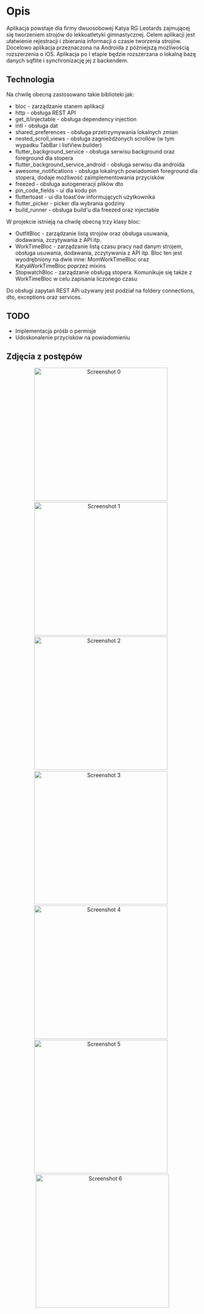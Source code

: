 
# Opis

Aplikacja powstaje dla firmy dwuosobowej Katya RG Leotards zajmującej się tworzeniem strojów do lekkoatletyki gimnastycznej. Celem aplikacji jest ułatwienie rejestracji i zbierania informacji o czasie tworzenia strojów. Docelowo aplikacja przeznaczona na Androida z późniejszą możliwością rozszerzenia o iOS. Aplikacja po I etapie będzie rozszerzana o lokalną bazę danych sqflite i synchronizację jej z backendem.

## Technologia
Na chwilę obecną zastosowano takie biblioteki jak:
  - bloc - zarządzanie stanem aplikacji
  - http - obsługa REST API
  - get_it/injectable - obsługa dependency injection
  - intl - obsługa dat
  - shared_preferences - obsługa przetrzymywania lokalnych zmian
  - nested_scroll_views - obsługa zagnieżdżonych scrollów (w tym wypadku TabBar i listView.builder)
  - flutter_background_service - obsługa serwisu background oraz foreground dla stopera
  - flutter_background_service_android - obsługa serwisu dla androida
  - awesome_notifications - obsługa lokalnych powiadomień foreground dla stopera, dodaje możliwość zaimplementowania przycisków
  - freezed - obsługa autogeneracji plików dto
  - pin_code_fields - ui dla kodu pin
  - fluttertoast - ui dla toast'ów informujących użytkownika
  - flutter_picker - picker dla wybrania godziny
  - build_runner - obsługa build'u dla freezed oraz injectable

W projekcie istnieją na chwilę obecną trzy klasy bloc: 
- OutfitBloc - zarządzanie listą strojów oraz obsługa usuwania, dodawania, zczytywania z API itp. 
- WorkTimeBloc - zarządzanie listą czasu pracy nad danym strojem, obsługa usuwania, dodawania, zczytywania z API itp. Bloc ten jest wyodrębniony na dwie inne: MomWorkTimeBloc oraz KatyaWorkTimeBloc poprzez mixins
- StopwatchBloc - zarządzanie obsługą stopera. Komunikuje się także z WorkTimeBloc w celu zapisania liczonego czasu

Do obsługi zapytań REST APi używany jest podział na foldery connections, dto, exceptions oraz services.


## TODO

- Implementacja próśb o permisje
- Udoskonalenie przycisków na powiadomieniu

## Zdjęcia z postępów

<p align = center>
  <img src="https://github.com/Zalezny/outfit_flutter/assets/65240240/90f4e197-7157-472c-95fe-94224746eb2b" alt="Screenshot 0" width="350">
&nbsp
  <img src="https://github.com/Zalezny/outfit_flutter/assets/65240240/6f285039-7fdc-4d9f-a5d4-ccbcb0d9330f" alt="Screenshot 1" width="350">
&nbsp
  <img src="https://github.com/Zalezny/outfit_flutter/assets/65240240/c6e8f7f1-3b23-415f-9cef-f41070210745" alt="Screenshot 2" width="350">
&nbsp
  <img src="https://github.com/Zalezny/outfit_flutter/assets/65240240/8f95c879-92f7-4d52-9e0a-87284628060d" alt="Screenshot 3" width="350">
&nbsp
  <img src="https://github.com/Zalezny/outfit_flutter/assets/65240240/fe326415-ae39-4aee-919e-d77c91ade357" alt="Screenshot 4" width="350">
&nbsp
  <img src="https://github.com/Zalezny/outfit_flutter/assets/65240240/29bc354f-ebab-477f-8a2e-64cda42231a0" alt="Screenshot 5" width="350">
&nbsp
  <img src="https://github.com/Zalezny/outfit_flutter/assets/65240240/925cf9c4-5149-417e-9740-51e1abc10957" alt="Screenshot 6" width="350">
</p>
